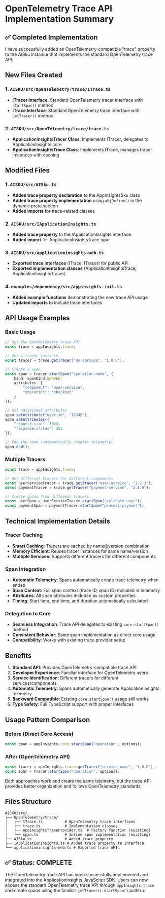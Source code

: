 # OpenTelemetry Trace API Implementation Summary

## ✅ Completed Implementation

I have successfully added an OpenTelemetry-compatible "trace" property to the AISku instance that implements the standard OpenTelemetry trace API.

## New Files Created

### 1. `AISKU/src/OpenTelemetry/trace/ITrace.ts`
- **ITracer Interface**: Standard OpenTelemetry tracer interface with `startSpan()` method
- **ITrace Interface**: Standard OpenTelemetry trace interface with `getTracer()` method

### 2. `AISKU/src/OpenTelemetry/trace/trace.ts`
- **ApplicationInsightsTracer Class**: Implements ITracer, delegates to ApplicationInsights core
- **ApplicationInsightsTrace Class**: Implements ITrace, manages tracer instances with caching

## Modified Files

### 1. `AISKU/src/AISku.ts`
- **Added trace property declaration** to the AppInsightsSku class
- **Added trace property implementation** using `objDefine()` in the dynamic proto section
- **Added imports** for trace-related classes

### 2. `AISKU/src/IApplicationInsights.ts`
- **Added trace property** to the IApplicationInsights interface
- **Added import** for ApplicationInsightsTrace type

### 3. `AISKU/src/applicationinsights-web.ts`
- **Exported trace interfaces** (ITrace, ITracer) for public API
- **Exported implementation classes** (ApplicationInsightsTrace, ApplicationInsightsTracer)

### 4. `examples/dependency/src/appinsights-init.ts`
- **Added example functions** demonstrating the new trace API usage
- **Updated imports** to include trace interfaces

## API Usage Examples

### Basic Usage
```typescript
// Get the OpenTelemetry trace API
const trace = appInsights.trace;

// Get a tracer instance
const tracer = trace.getTracer("my-service", "1.0.0");

// Create a span
const span = tracer.startSpan("operation-name", {
    kind: SpanKind.SERVER,
    attributes: {
        "component": "user-service",
        "operation": "checkout"
    }
});

// Set additional attributes
span.setAttribute("user.id", "12345");
span.setAttributes({
    "request.size": 1024,
    "response.status": 200
});

// End the span (automatically creates telemetry)
span.end();
```

### Multiple Tracers
```typescript
const trace = appInsights.trace;

// Get different tracers for different components
const userServiceTracer = trace.getTracer("user-service", "1.2.3");
const paymentTracer = trace.getTracer("payment-service", "2.1.0");

// Create spans from different tracers
const userSpan = userServiceTracer.startSpan("validate-user");
const paymentSpan = paymentTracer.startSpan("process-payment");
```

## Technical Implementation Details

### Tracer Caching
- **Smart Caching**: Tracers are cached by name@version combination
- **Memory Efficient**: Reuses tracer instances for same name/version
- **Multiple Services**: Supports different tracers for different components

### Span Integration
- **Automatic Telemetry**: Spans automatically create trace telemetry when ended
- **Span Context**: Full span context (trace ID, span ID) included in telemetry
- **Attributes**: All span attributes included as custom properties
- **Timing**: Start time, end time, and duration automatically calculated

### Delegation to Core
- **Seamless Integration**: Trace API delegates to existing `core.startSpan()` method
- **Consistent Behavior**: Same span implementation as direct core usage
- **Compatibility**: Works with existing trace provider setup

## Benefits

1. **Standard API**: Provides OpenTelemetry-compatible trace API
2. **Developer Experience**: Familiar interface for OpenTelemetry users
3. **Service Identification**: Different tracers for different services/components
4. **Automatic Telemetry**: Spans automatically generate ApplicationInsights telemetry
5. **Backward Compatible**: Existing `core.startSpan()` usage still works
6. **Type Safety**: Full TypeScript support with proper interfaces

## Usage Pattern Comparison

### Before (Direct Core Access)
```typescript
const span = appInsights.core.startSpan("operation", options);
```

### After (OpenTelemetry API)
```typescript
const tracer = appInsights.trace.getTracer("service-name", "1.0.0");
const span = tracer.startSpan("operation", options);
```

Both approaches work and create the same telemetry, but the trace API provides better organization and follows OpenTelemetry standards.

## Files Structure
```
AISKU/src/
├── OpenTelemetry/trace/
│   ├── ITrace.ts          # OpenTelemetry trace interfaces
│   ├── trace.ts           # Implementation classes
│   ├── AppInsightsTraceProvider.ts  # Factory function (existing)
│   └── span.ts            # Inline span implementation (existing)
├── AISku.ts               # Added trace property
├── IApplicationInsights.ts # Added trace property to interface
└── applicationinsights-web.ts # Exported trace APIs
```

## ✅ Status: COMPLETE

The OpenTelemetry trace API has been successfully implemented and integrated into the ApplicationInsights JavaScript SDK. Users can now access the standard OpenTelemetry trace API through `appInsights.trace` and create spans using the familiar `getTracer().startSpan()` pattern.
